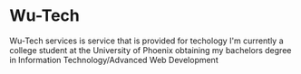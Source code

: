 # Wu-Tech
Wu-Tech services is service that is provided for techology 
I'm currently a college student at the University of Phoenix obtaining my bachelors degree in Information Technology/Advanced Web Development
